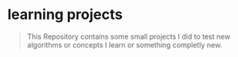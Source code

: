 # learning projects

 > This Repository contains some small projects I did to test new algorithms or concepts I learn or something completly new.
